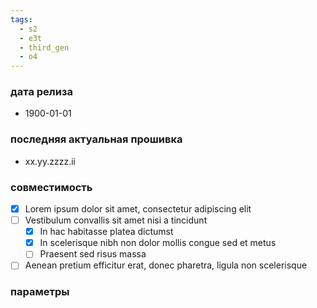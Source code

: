 ```yaml
---
tags:
  - s2
  - e3t
  - third_gen
  - o4
---
```


### дата релиза
- 1900-01-01

### последняя актуальная прошивка
- xx.yy.zzzz.ii

### совместимость
- [x] Lorem ipsum dolor sit amet, consectetur adipiscing elit
- [ ] Vestibulum convallis sit amet nisi a tincidunt
    * [x] In hac habitasse platea dictumst
    * [x] In scelerisque nibh non dolor mollis congue sed et metus
    * [ ] Praesent sed risus massa
- [ ] Aenean pretium efficitur erat, donec pharetra, ligula non scelerisque

### параметры
